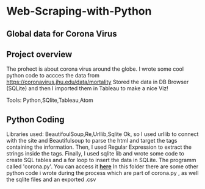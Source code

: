 # Web-Scraping-with-Python
## Global data for Corona Virus

## Project overview
The prohect is about corona virus around the globe.
I wrote some cool python code to accces the data from https://coronavirus.jhu.edu/data/mortality 
Stored the data in DB Browser (SQLite) and then I imported them in Tableau to make a nice Viz!

Tools: Python,SQlite,Tableau,Atom

## Python Coding
Libraries used: BeautifoulSoup,Re,Urllib,Sqlite
Ok, so I used urllib to connect with the site and Beautifulsoup to parse the html and target the tags
containing the information. Then, I used Regular Expression to extract the strings inside the tags. Finally,
I used sqlite lib and wrote some code to create SQL tables and a for loop to insert the data in SQLite. The 
programm called 'corona.py'. You can access it **[here](https://github.com/DimKaisaris/Web-Scraping-with-Python/tree/main/Python%20Code)**
In this folder there are some other python code i wrote during the process which are part of corona.py , as well the sqlite files and an exported .csv


